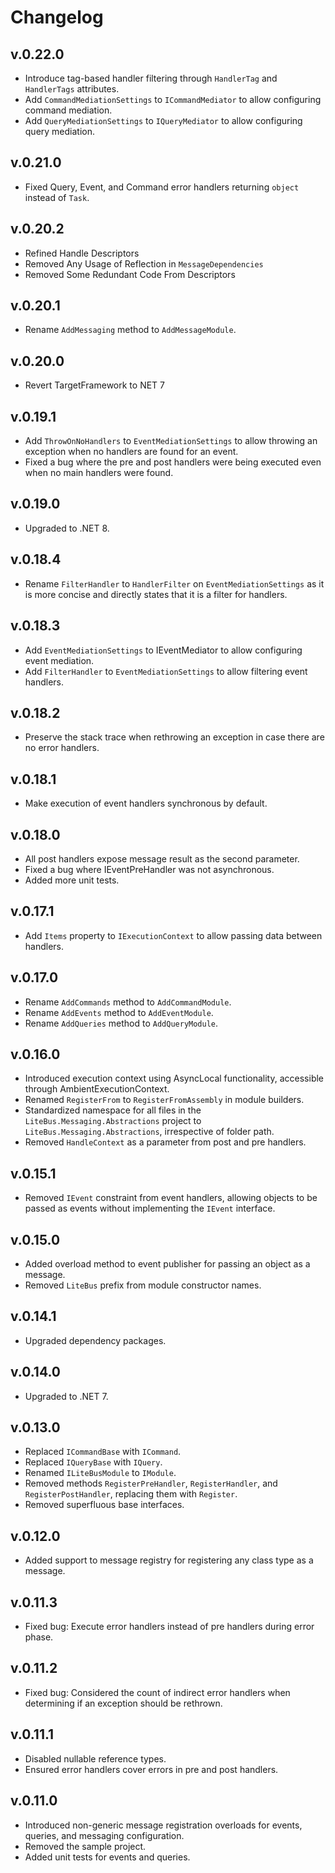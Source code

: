 # Changelog

## v.0.22.0
- Introduce tag-based handler filtering through `HandlerTag` and `HandlerTags` attributes.
- Add `CommandMediationSettings` to `ICommandMediator` to allow configuring command mediation.
- Add `QueryMediationSettings` to `IQueryMediator` to allow configuring query mediation.

## v.0.21.0
- Fixed Query, Event, and Command error handlers returning `object` instead of `Task`.

## v.0.20.2
- Refined Handle Descriptors
- Removed Any Usage of Reflection in `MessageDependencies`
- Removed Some Redundant Code From Descriptors

## v.0.20.1
- Rename `AddMessaging` method to `AddMessageModule`.

## v.0.20.0
- Revert TargetFramework to NET 7

## v.0.19.1
- Add `ThrowOnNoHandlers` to `EventMediationSettings` to allow throwing an exception when no handlers are found for an event.
- Fixed a bug where the pre and post handlers were being executed even when no main handlers were found.

## v.0.19.0
- Upgraded to .NET 8.

## v.0.18.4
- Rename `FilterHandler` to `HandlerFilter` on `EventMediationSettings` as it is more concise and directly states that it is a filter for handlers.

## v.0.18.3
- Add `EventMediationSettings` to IEventMediator to allow configuring event mediation.
- Add `FilterHandler` to `EventMediationSettings` to allow filtering event handlers.

## v.0.18.2
- Preserve the stack trace when rethrowing an exception in case there are no error handlers.

## v.0.18.1
- Make execution of event handlers synchronous by default.

## v.0.18.0
- All post handlers expose message result as the second parameter.
- Fixed a bug where IEventPreHandler was not asynchronous.
- Added more unit tests.

## v.0.17.1
- Add `Items` property to `IExecutionContext` to allow passing data between handlers.

## v.0.17.0
- Rename `AddCommands` method to `AddCommandModule`.
- Rename `AddEvents` method to `AddEventModule`.
- Rename `AddQueries` method to `AddQueryModule`.

## v.0.16.0
- Introduced execution context using AsyncLocal functionality, accessible through AmbientExecutionContext.
- Renamed `RegisterFrom` to `RegisterFromAssembly` in module builders.
- Standardized namespace for all files in the `LiteBus.Messaging.Abstractions` project to `LiteBus.Messaging.Abstractions`, irrespective of folder path.
- Removed `HandleContext` as a parameter from post and pre handlers.

## v.0.15.1
- Removed `IEvent` constraint from event handlers, allowing objects to be passed as events without implementing the `IEvent` interface.

## v.0.15.0
- Added overload method to event publisher for passing an object as a message.
- Removed `LiteBus` prefix from module constructor names.

## v.0.14.1
- Upgraded dependency packages.

## v.0.14.0
- Upgraded to .NET 7.

## v.0.13.0
- Replaced `ICommandBase` with `ICommand`.
- Replaced `IQueryBase` with `IQuery`.
- Renamed `ILiteBusModule` to `IModule`.
- Removed methods `RegisterPreHandler`, `RegisterHandler`, and `RegisterPostHandler`, replacing them with `Register`.
- Removed superfluous base interfaces.

## v.0.12.0
- Added support to message registry for registering any class type as a message.

## v.0.11.3
- Fixed bug: Execute error handlers instead of pre handlers during error phase.

## v.0.11.2
- Fixed bug: Considered the count of indirect error handlers when determining if an exception should be rethrown.

## v.0.11.1
- Disabled nullable reference types.
- Ensured error handlers cover errors in pre and post handlers.

## v.0.11.0
- Introduced non-generic message registration overloads for events, queries, and messaging configuration.
- Removed the sample project.
- Added unit tests for events and queries.
